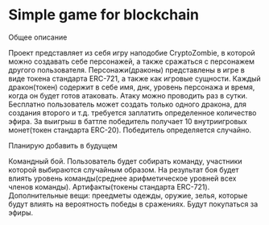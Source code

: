 # Simple game for blockchain 

Общее описание 

Проект представляет из себя игру наподобие CryptoZombie, в которой можно создавать себе персонажей, а также сражаться с персонажем другого пользователя. Персонажи(драконы) представлены в игре в виде токена стандарта ERC-721, а также как игровые сущности.
Каждый дракон(токен) содержит в себе имя, днк, уровень персонажа и время, когда он будет готов атаковать. Атаку можно проводить раз в сутки. Бесплатно пользователь может создать только одного дракона, для создания второго и т.д. требуется заплатить определенное количество эфира. За выигрыш в баттле победитель получает 10 внутриигровых монет(токен стандарта ERC-20). Победитель определяется случайно.

Планирую добавить в будущем

Командный бой. Пользователь будет собирать команду, участники которой выбираются случайным образом. На результат боя будет влиять уровень команды(среднее арифметическое уровней всех членов команды).
Артифакты(токены стандарта ERC-721). Дополнительные вещи: преедметы одежды, оружие, зелья, которые будут влиять на вероятность победы в сражениях. Будут покупаться за эфиры.


